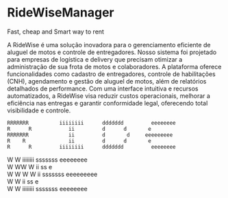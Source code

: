 # RideWiseManager
Fast, cheap and Smart way to rent 

A RideWise é uma solução inovadora para o gerenciamento eficiente de 
aluguel de motos e controle de entregadores. Nosso sistema foi projetado 
para empresas de logística e delivery que precisam otimizar a administração 
de sua frota de motos e colaboradores. A plataforma oferece funcionalidades 
como cadastro de entregadores, controle de habilitações (CNH), agendamento 
e gestão de aluguel de motos, além de relatórios detalhados de performance. 
Com uma interface intuitiva e recursos automatizados, a RideWise visa reduzir 
custos operacionais, melhorar a eficiência nas entregas e garantir conformidade legal, 
oferecendo total visibilidade e controle.

    RRRRRRR          iiiiiiii      ddddddd         eeeeeeee    
    R      R            ii         d      d       e       
    RRRRRRR             ii         d       d     eeeeeeeee    
    R    R              ii         d      d       e     
    R      R         iiiiiiii      ddddddd         eeeeeeee  

   W          W       iiiiiiii     sssssss       eeeeeeee    
    W   WW   W           ii       ss            e     
     W W  W W            ii        sssssss      eeeeeeeee    
      W     W            ii              ss      e     
      W     W        iiiiiiii      sssssss       eeeeeeee 

